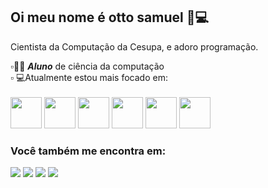 <h2 color:blue;>Oi meu nome é <span>otto samuel</span> 👋💻</h2>
Cientista da Computação da Cesupa, e adoro programação.

▫️🧑‍💻 ***Aluno*** de ciência da computação
<br>
▫️ 💻Atualmente estou mais focado em:<br><br> 
<img width= '50' height='50' src="https://cdn.jsdelivr.net/gh/devicons/devicon/icons/c/c-original.svg" />
<img width= '50' height='50' src="https://cdn.jsdelivr.net/gh/devicons/devicon/icons/cplusplus/cplusplus-original.svg" />
<img width= '50' height='50' src="https://cdn.jsdelivr.net/gh/devicons/devicon/icons/csharp/csharp-original.svg" />
<img width= '50' height='50' src="https://cdn.jsdelivr.net/gh/devicons/devicon/icons/python/python-original.svg" />
<img width= '50' height='50' src="https://cdn.jsdelivr.net/gh/devicons/devicon/icons/arduino/arduino-original-wordmark.svg" />
<img width= '50' height='50' src="https://cdn.jsdelivr.net/gh/devicons/devicon/icons/javascript/javascript-original.svg" />

### Você também me encontra em:

<a href="https://www.linkedin.com/in/otto-samuel-597826187/"><img src="https://img.shields.io/badge/linkedin-%230077B5.svg?style=for-the-badge&logo=linkedin&logoColor=white"></a>
<a href=""><img src="https://img.shields.io/badge/Discord-%235865F2.svg?style=for-the-badge&logo=discord&logoColor=white"></a>
<a href="https://www.instagram.com/otto.samuel.3762/"><img src="https://img.shields.io/badge/Instagram-%23E4405F.svg?style=for-the-badge&logo=Instagram&logoColor=white"></a>
<a href="https://www.facebook.com/otto.samuel.3762/"><img src="https://img.shields.io/badge/Facebook-%231877F2.svg?style=for-the-badge&logo=Facebook&logoColor=white"></a>
 

